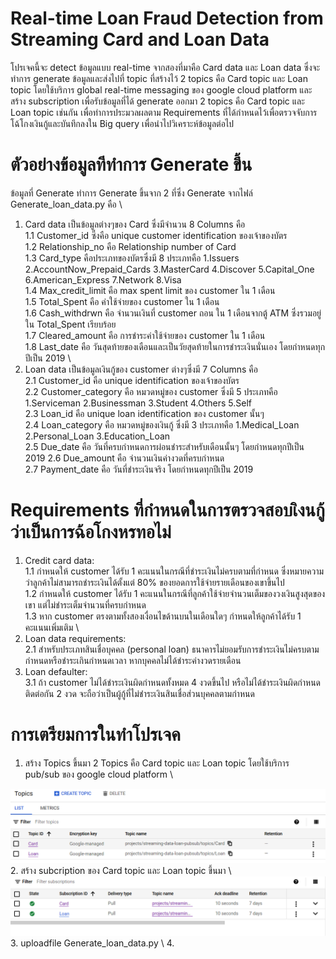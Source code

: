 # Real-time Loan Fraud Detection from Streaming Card and Loan Data
โปรเจคนี้จะ detect ข้อมูลแบบ real-time จากสองที่มาคือ Card data และ Loan data ซึ่งจะทำการ generate 
ข้อมูลและส่งไปที่ topic ที่สร้างไว้ 2 topics คือ Card topic และ Loan topic โดยใช้บริการ global real-time messaging 
ของ google cloud platform และสร้าง subscription เพื่อรับข้อมูลที่ได้ generate ออกมา 2 topics คือ Card topic 
และ Loan topic เช่นกัน เพื่อทำการประมวลผลตาม Requirements ที่ได้กำหนดไว้เพื่อตรวจจับการโฉ้โกงเงินกู้และบันทึกลงใน Big query
เพื่อนำไปวิเคราะห์ข้อมูลต่อไป 

# ตัวอย่างข้อมูลทีทำการ Generate ขึ้น
ข้อมูลที่ Generate ทำการ Generate ขึ้นจาก 2 ที่ซึ่ง Generate จากไฟล์ Generate_loan_data.py คือ \
1. Card data เป็นข้อมูลต่างๆของ Card ซึ่งมีจำนวน 8 Columns คือ \
 1.1 Customer_id ซึ่งคือ unique customer identification ของเจ้าของบัตร \
 1.2 Relationship_no คือ Relationship number of Card \
 1.3 Card_type คือประเภทของบัตรซึ่งมี 8 ประเภทคือ 1.Issuers 2.AccountNow_Prepaid_Cards 3.MasterCard 4.Discover 5.Capital_One 6.American_Express 7.Network 
 8.Visa \
 1.4 Max_credit_limit คือ max spent limit ของ customer ใน 1 เดือน \
 1.5 Total_Spent คือ ค่าใช้จ่ายของ customer ใน 1 เดือน \
 1.6 Cash_withdrwn คือ จำนวนเงินที่ customer ถอน ใน 1 เดือนจากตู้ ATM ซึ่งรวมอยู่ใน Total_Spent เรียบร้อย \
 1.7 Cleared_amount คือ การชำระค่าใช้จ่ายของ customer ใน 1 เดือน\
 1.8 Last_date คือ วันสุดท้ายของเดือนและเป็นวัยสุดท้ายในการชำระเงินนั่นเอง โดยกำหนดทุกปีเป็น 2019 \  
2. Loan data เป็นข้อมูลเงินกู้ของ customer ต่างๆซึ่งมี 7 Columns คือ\
 2.1 Customer_id คือ unique identification ของเจ้าของบัตร \
 2.2 Customer_category คือ หมวดหมู่ของ customer ซึ่งมี 5 ประเภทคือ 1.Serviceman 2.Businessman 3.Student 4.Others 5.Self \
 2.3 Loan_id คือ  unique loan identification ของ customer นั้นๆ \
 2.4 Loan_category คือ หมวดหมู่ของเงินกู้ ซึ่งมี 3 ประเภทคือ 1.Medical_Loan 2.Personal_Loan 3.Education_Loan \
 2.5 Due_date คือ วันที่ครบกำหนดการผ่อนชำระสำหรับเดือนนั้นๆ โดยกำหนดทุกปีเป็น 2019 
 2.6 Due_amount คือ จำนวนเงินค่างวดที่ครบกำหนด \
 2.7 Payment_date คือ วันที่ชำระเงินจริง โดยกำหนดทุกปีเป็น 2019 

# Requirements ที่กำหนดในการตรวจสอบเิงนกู้ว่าเป็นการฉ้อโกงหรทอไม่
1. Credit card data:\
1.1 กำหนดให้ customer ได้รับ 1 คะแนนในกรณีที่ชำระเงินไม่ครบตามที่กำหนด ซึ่งหมายความว่าลูกค้าไม่สามารถชำระเงินได้ตั้งแต่ 80% ของยอดการใช้จ่ายรายเดือนของเขาขึ้นไป \
1.2 กำหนดให้ customer ได้รับ 1 คะแนนในกรณีที่ลูกค้าใช้จ่ายจำนวนเต็มของวงเงินสูงสุดของเขา แต่ไม่ชำระเต็มจำนวนที่ครบกำหนด \
1.3 หาก customer ตรงตามทั้งสองเงื่อนไขด้านบนในเดือนใดๆ กำหนดให้ลูกค้าได้รับ 1 คะแนนเพิ่มเติม \
2. Loan data requirements:\
2.1 สำหรับประเภทสินเชื่อบุคคล (personal loan) ธนาคารไม่ยอมรับการชำระเงินไม่ครบตามกำหนดหรือชำระเกินกำหนดเวลา หากบุคคลไม่ได้ชำระค่างวดรายเดือน
3. Loan defaulter:\
3.1 ถ้า customer ไม่ได้ชำระเงินผิดกำหนดทั้งหมด 4 งวดขึ้นไป หรือไม่ได้ชำระเงินผิดกำหนดติดต่อกัน 2 งวด จะถือว่าเป็นผู้กู้ที่ไม่ชำระเงินสินเชื่อส่วนบุคคลตามกำหนด

# การเตรียมการในทำโปรเจค
1. สร้าง Topics ขึ้นมา 2 Topics คือ Card topic และ Loan topic โดยใช้บริการ pub/sub ของ google cloud platform \
<img src = 'image/8.PNG'>
2. สร้าง subcription ของ Card topic และ Loan topic ขึ้นมา \
<img src = 'image/9.PNG'>
3. uploadfile Generate_loan_data.py \
4. 
